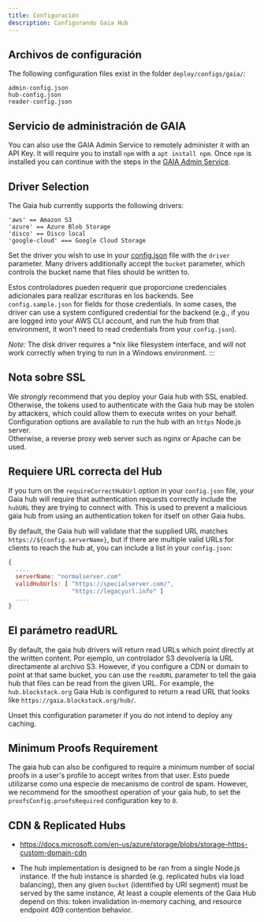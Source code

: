```yaml
---
title: Configuración
description: Configurando Gaia Hub
---
```


## Archivos de configuración

The following configuration files exist in the folder `deploy/configs/gaia/`:

```
admin-config.json
hub-config.json
reader-config.json
```

## Servicio de administración de GAIA

You can also use the GAIA Admin Service to remotely administer it with an API Key. It will require you to install `npm` with a `apt install npm`. Once `npm` is installed you can continue with the steps in the [GAIA Admin Service](https://github.com/stacks-network/gaia/blob/master/admin/README.md).

## Driver Selection

The Gaia hub currently supports the following drivers:

```
'aws' == Amazon S3
'azure' == Azure Blob Storage
'disco' == Disco local
'google-cloud' === Google Cloud Storage
```

Set the driver you wish to use in your [config.json](https://github.com/stacks-network/gaia/blob/master/hub/config.sample.json) file with the `driver` parameter. Many drivers additionally accept the `bucket` parameter, which controls the bucket name that files should be written to.

Estos controladores pueden requerir que proporcione credenciales adicionales para realizar escrituras en los backends. See `config.sample.json` for fields for those credentials. In some cases, the driver can use a system configured credential for the backend (e.g., if you are logged into your AWS CLI account, and run the hub from that environment, it won't need to read credentials from your `config.json`).

_Note:_ The disk driver requires a \*nix like filesystem interface, and will not work correctly when trying to run in a Windows environment. :::

## Nota sobre SSL

We _strongly_ recommend that you deploy your Gaia hub with SSL enabled. Otherwise, the tokens used to authenticate with the Gaia hub may be stolen by attackers, which could allow them to execute writes on your behalf.  
Configuration options are available to run the hub with an `https` Node.js server.  
Otherwise, a reverse proxy web server such as nginx or Apache can be used.

## Requiere URL correcta del Hub

If you turn on the `requireCorrectHubUrl` option in your `config.json` file, your Gaia hub will require that authentication requests correctly include the `hubURL` they are trying to connect with. This is used to prevent a malicious gaia hub from using an authentication token for itself on other Gaia hubs.

By default, the Gaia hub will validate that the supplied URL matches `https://${config.serverName}`, but if there are multiple valid URLs for clients to reach the hub at, you can include a list in your `config.json`:

```javascript
{
  ....
  serverName: "normalserver.com"
  validHubUrls: [ "https://specialserver.com/",
                  "https://legacyurl.info" ]
  ....
}
```

## El parámetro readURL

By default, the gaia hub drivers will return read URLs which point directly at the written content. Por ejemplo, un controlador S3 devolvería la URL directamente al archivo S3. However, if you configure a CDN or domain to point at that same bucket, you can use the `readURL` parameter to tell the gaia hub that files can be read from the given URL. For example, the `hub.blockstack.org` Gaia Hub is configured to return a read URL that looks like `https://gaia.blockstack.org/hub/`.

Unset this configuration parameter if you do not intend to deploy any caching.

## Minimum Proofs Requirement

The gaia hub can also be configured to require a minimum number of social proofs in a user's profile to accept writes from that user. Esto puede utilizarse como una especie de mecanismo de control de spam. However, we recommend for the smoothest operation of your gaia hub, to set the `proofsConfig.proofsRequired` configuration key to `0`.

## CDN & Replicated Hubs

- https://docs.microsoft.com/en-us/azure/storage/blobs/storage-https-custom-domain-cdn

- The hub implementation is designed to be ran from a single Node.js instance. If the hub instance is sharded (e.g. replicated hubs via load balancing), then any given `bucket` (identified by URI segment) must be served by the same instance, At least a couple elements of the Gaia Hub depend on this: token invalidation in-memory caching, and resource endpoint 409 contention behavior.
